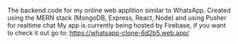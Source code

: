 The backend code for my online web applition similar to WhatsApp.
Created using the MERN stack (MongoDB, Express, React, Node) and using Pusher for realtime chat
My app is currently being hosted by Firebase, if you want to check it out 
go to: https://whatsapp-clone-6d2b5.web.app/
